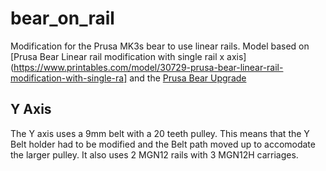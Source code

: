 # bear_on_rail
Modification for the Prusa MK3s bear to use linear rails. Model based on 
[Prusa Bear Linear rail modification with single rail x axis](https://www.printables.com/model/30729-prusa-bear-linear-rail-modification-with-single-ra] and the [Prusa Bear Upgrade](https://github.com/gregsaun/prusa_i3_bear_upgrade)

## Y Axis
The Y axis uses a 9mm belt with a 20 teeth pulley. This means that the Y Belt holder had to be modified and the Belt path moved up to accomodate the larger pulley. It also uses 2 MGN12 rails with 3 MGN12H carriages.  
